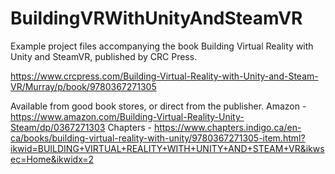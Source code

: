 # BuildingVRWithUnityAndSteamVR
Example project files accompanying the book Building Virtual Reality with Unity and SteamVR, published by CRC Press.

https://www.crcpress.com/Building-Virtual-Reality-with-Unity-and-Steam-VR/Murray/p/book/9780367271305

Available from good book stores, or direct from the publisher.
Amazon - https://www.amazon.com/Building-Virtual-Reality-Unity-Steam/dp/0367271303
Chapters - https://www.chapters.indigo.ca/en-ca/books/building-virtual-reality-with-unity/9780367271305-item.html?ikwid=BUILDING+VIRTUAL+REALITY+WITH+UNITY+AND+STEAM+VR&ikwsec=Home&ikwidx=2
